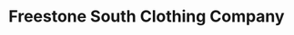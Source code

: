 ---
title: "Freestone South Clothing Company"
url: /thomasville/freestone-south-clothing-company/
shop: Kleidung
---
